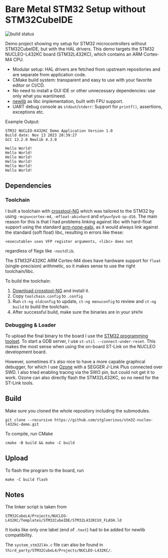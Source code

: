 # Bare Metal STM32 Setup without STM32CubeIDE
![build status](https://github.com/stgloorious/stm32-nucleo-l432kc-demo/actions/workflows/cmake-single-platform.yml/badge.svg)

Demo project showing my setup for STM32 microcontrollers without STM32CubeIDE, but with the HAL drivers.
This demo targets the STM32 NUCLEO-L432KC board (STM32L432KC), which contains an ARM Cortex-M4 CPU.

 - Modular setup: HAL drivers are fetched from upstream repositories and are separate from application code.
 - CMake build system: transparent and easy to use with your favorite editor or CI/CD.
 - No need to install a GUI IDE or other unnecessary dependencies: use only what you want/need.
 - [newlib](https://sourceware.org/newlib/) as libc implementation, built with FPU support.
 - UART debug console as `stdout`/`stderr`: Support for `printf()`, assertions, exceptions etc.

Example Output:
 ~~~
STM32 NUCLEO-K432KC Demo Application Version 1.0
Build date: Nov 13 2023 20:39:27
GCC 13.2.0 Newlib 4.3.0

Hello World!
Hello World!
Hello World!
Hello World!
Hello World!
Hello World!
 ~~~

## Dependencies
### Toolchain
I built a toolchain with [crosstool-NG](https://crosstool-ng.github.io/)
which was tailored to the STM32 by using `-mcpu=cortex-m4`, `-mfloat-abi=hard` and `mfpu=fpv4-sp-d16`.
The main reason for this is that I had problems linking against libc with
hard-float support using the standard
[arm-none-eabi](https://developer.arm.com/Tools%20and%20Software/GNU%20Toolchain),
as it would always link against the standard (soft float) libc, resulting
in errors like these:
~~~
<executable> uses VFP register arguments, <libc> does not
~~~
regardless of flags like `-nostdlib`.

The STM32F432KC ARM Cortex-M4 does have hardware support for `float` (single-precision)
arithmetic, so it makes sense to use the right toolchain/libc.

To build the toolchain:

1. [Download crosstool-NG](https://crosstool-ng.github.io/download/) and install it.
2. Copy `toolchain.config` to `.config`
3. Run `ct-ng oldconfig` to update, `ct-ng menuconfig` to review and `ct-ng build` to build the toolchain.
4. After successful build, make sure the binaries are in your `$PATH`

### Debugging & Loader
To upload the final binary to the board I use
the [STM32 programming toolset](https://github.com/stlink-org/stlink).
To start a GDB server, I use `st-util --connect-under-reset`.
This makes the most sense when using the on-board ST-Link on the NUCLEO development
board.

However, sometimes it's also nice to have a more capable graphical debugger, for which I use
[Ozone](https://www.segger.com/products/development-tools/ozone-j-link-debugger/)
with a SEGGER J-Link Plus connected over SWD. I also tried enabling tracing via the SWO pin, 
but could not get it to work.
Ozone can also directly flash the STM32L432KC, so no need for the ST-Link tools.

## Build
Make sure you cloned the whole repository including the submodules.
~~~
git clone --recursive https://github.com/stgloorious/stm32-nucleo-l432kc-demo.git
~~~

To compile, run CMake
~~~
cmake -B build && make -C build
~~~

## Upload

To flash the program to the board, run
~~~
make -C build flash
~~~

## Notes
The linker script is taken from
~~~
STM32CubeL4/Projects/NUCLEO-L432KC/Templates/STM32CubeIDE/STM32L432KCUX_FLASH.ld
~~~
It looks like only one label (end of `.text`) had to be added for newlib compatibility.

The `system_stm32l4x.c` file can also be found in `third_party/STM32CubeL4/Projects/NUCLEO-L432KC/`.

